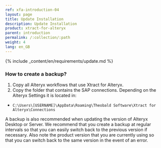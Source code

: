 ```yaml
---
ref: xfa-introduction-04
layout: page
title: Update Installation
description: Update Installation
product: xtract-for-alteryx
parent: introduction
permalink: /:collection/:path
weight: 4
lang: en_GB
---
```



{% include _content/en/requirements/update.md %}

### How to create a backup?
1. Copy all Alteryx workflows that use Xtract for Alteryx.
2. Copy the folder that contains the SAP connections. 
Depending on the Alteryx Settings it is located in:
- `C:\Users\[USERNAME]\AppData\Roaming\Theobald Software\Xtract for Alteryx\Connections`

A backup is also recommended when updating the version of Alteryx Desktop or Server. 
We recommend that you create a backup at regular intervals so that you can easily switch back to the previous version if necessary.
Also note the product version that you are currently using so that you can switch back to the same version in the event of an error.